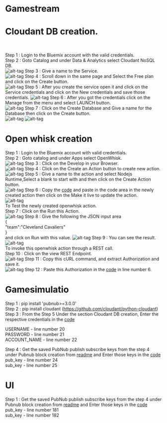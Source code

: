 # Gamestream 

# Cloudant DB creation.
<br>

Step 1 : Login to the Bluemix account with the valid credentials.<br>
Step 2 : Goto Catalog and under Data & Analytics select Cloudant NoSQL DB.<br>
![alt-tag](https://github.com/shyampurk/Gamestream/blob/master/screenshots/cloudantdb/cl1.png)
Step 3 : Give a name to the Service.<br>
![alt-tag](https://github.com/shyampurk/Gamestream/blob/master/screenshots/cloudantdb/cl2.png)
Step 4 : Scroll down in the same page and Select the Free plan and click on the Create button.<br>
![alt-tag](https://github.com/shyampurk/Gamestream/blob/master/screenshots/cloudantdb/cl3.png)
Step 5 : After you create the service open it and click on the Service credentials and click on the New credentials and save those credentials.
![alt-tag](https://github.com/shyampurk/Gamestream/blob/master/screenshots/cloudantdb/cl4.png)
Step 6 : After you got the credentials click on the Manage from the menu and select LAUNCH button.<br>
![alt-tag](https://github.com/shyampurk/Gamestream/blob/master/screenshots/cloudantdb/cl5.png)
Step 7 : Click on the Create Database and Give a name for the Database then click on the Create button.<br>
![alt-tag](https://github.com/shyampurk/Gamestream/blob/master/screenshots/cloudantdb/cl6.png)
![alt-tag](https://github.com/shyampurk/Gamestream/blob/master/screenshots/cloudantdb/cl7.png)


# Open whisk creation

Step 1 : Login to the Bluemix account with valid credentials.<br>
Step 2 : Goto catalog and under Apps select OpenWhisk.<br>
![alt-tag](https://github.com/shyampurk/Gamestream/blob/master/screenshots/openwhisk/op1.png)
Step 3 : Click on the Develop in your Browser.<br>
![alt-tag](https://github.com/shyampurk/Gamestream/blob/master/screenshots/openwhisk/op2.png)
Step 4 : Click on the Create an Action button to create new action.<br>
![alt-tag](https://github.com/shyampurk/Gamestream/blob/master/screenshots/openwhisk/op3.png)
Step 5 : Give a name to the action and select Nodejs Runtime,Select a blank to start with and then click on the Create Action button.<br>
![alt-tag](https://github.com/shyampurk/Gamestream/blob/master/screenshots/openwhisk/op4.png)
Step 6 : Copy the [code](https://github.com/shyampurk/Gamestream/blob/master/openwhisk/main.js) and paste in the code area in the newly created action then click on the Make it live to update the action. <br>
![alt-tag](https://github.com/shyampurk/Gamestream/blob/master/screenshots/openwhisk/op5.png)
<br>To Test the newly created openwhisk action.<br> 
Step 7 : Click on the Run this Action.<br>
![alt-tag](https://github.com/shyampurk/Gamestream/blob/master/screenshots/openwhisk/op6.png)
Step 8 :  Give the following the JSON input area<br>
	{<br>
		"team":"Cleveland Cavaliers"<br>
	}<br>
and click on Run with this value.
![alt-tag](https://github.com/shyampurk/Gamestream/blob/master/screenshots/openwhisk/op7.png)
Step 9 : You can see the result.<br>
![alt-tag](https://github.com/shyampurk/Gamestream/blob/master/screenshots/openwhisk/op8.png)
<br> To invoke this openwhisk action through a REST call.<br> 
Step 10 : Click on the view REST Endpoint.<br>
![alt-tag](https://github.com/shyampurk/Gamestream/blob/master/screenshots/openwhisk/op9.png)
Step 11 : Copy this cURL command, and extract Authorization and save it.<br>
![alt-tag](https://github.com/shyampurk/Gamestream/blob/master/screenshots/openwhisk/op10.png)
Step 12 : Paste this Authorization in the [code](https://github.com/shyampurk/Gamestream/blob/master/Block/main.js) in line number 6.


# Gamesimulatio

Step 1 : pip install 'pubnub>=3.0.0'<br>
Step 2 : pip install cloudant (https://github.com/cloudant/python-cloudant)<br>
Step 3 : From the Step 5 Under the section Cloudant DB creation, Enter the respective credentials in the
[code](https://github.com/shyampurk/Gamestream/blob/master/Gamesimulation/gamesimulation.py)

USERNAME  - line number 20 <br>
PASSWORD - line number 21 <br>
ACCOUNT_NAME - line number 22 <br>

Step 4 : Get the saved PubNub publish subscribe keys from the step 4 under Pubnub block creation from 
[readme](https://github.com/shyampurk/Gamestream/blob/master/Block/readme.md) and Enter those keys in the [code](https://github.com/shyampurk/Gamestream/blob/master/Gamesimulation/gamesimulation.py)
pub_key - line number 24 <br>
sub_key - line number 25 <br>

# UI

Step 1 : Get the saved PubNub publish subscribe keys from the step 4 under Pubnub block creation from 
[readme](https://github.com/shyampurk/Gamestream/blob/master/Block/readme.md) and Enter those keys in the [code](https://github.com/shyampurk/Gamestream/blob/master/Gamesimulation/gamesimulation.py)
pub_key - line number 181 <br>
sub_key - line number 182 <br>

	